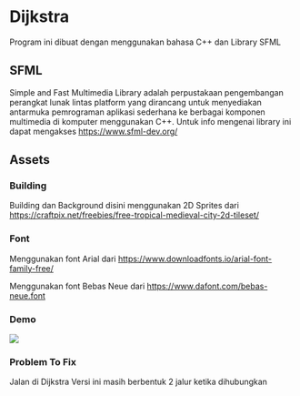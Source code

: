 # Dijkstra
Program ini dibuat dengan menggunakan bahasa C++ dan Library SFML

## SFML
Simple and Fast Multimedia Library adalah perpustakaan pengembangan perangkat lunak lintas platform yang dirancang untuk menyediakan antarmuka pemrograman aplikasi sederhana ke berbagai komponen multimedia di komputer menggunakan C++. Untuk info mengenai library ini dapat mengakses https://www.sfml-dev.org/
## Assets

### Building
Building dan Background disini menggunakan 2D Sprites dari https://craftpix.net/freebies/free-tropical-medieval-city-2d-tileset/

### Font
Menggunakan font Arial dari https://www.downloadfonts.io/arial-font-family-free/

Menggunakan font Bebas Neue dari https://www.dafont.com/bebas-neue.font

### Demo
![](Images/demo.gif)

### Problem To Fix
Jalan di Dijkstra Versi ini masih berbentuk 2 jalur ketika dihubungkan
